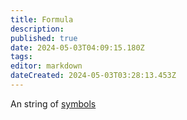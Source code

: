 ```yaml
---
title: Formula
description: 
published: true
date: 2024-05-03T04:09:15.180Z
tags: 
editor: markdown
dateCreated: 2024-05-03T03:28:13.453Z
---
```


An string of [symbols](/logic/symbol)
